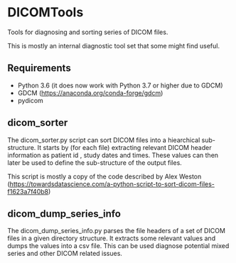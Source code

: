 # DICOMTools
Tools for diagnosing and sorting series of DICOM files.

This is mostly an internal diagnostic tool set that some might find useful.


## Requirements
- Python 3.6 (it does now work with Python 3.7 or higher due to GDCM)
- GDCM (https://anaconda.org/conda-forge/gdcm)
- pydicom

## dicom_sorter

The dicom_sorter.py script can sort DICOM files into a hiearchical sub-structure. It starts by (for each file) extracting relevant DICOM header information as patient id
, study dates and times. These values can then later be used to define the sub-structure of the output files. 

This script is mostly a copy of the code described by  Alex Weston (https://towardsdatascience.com/a-python-script-to-sort-dicom-files-f1623a7f40b8)

## dicom_dump_series_info

The dicom_dump_series_info.py parses the file headers of a set of DICOM files in a given directory structure. It extracts some relevant values and dumps
the values into a csv file. This can be used diagnose potential mixed series and other DICOM related issues.
